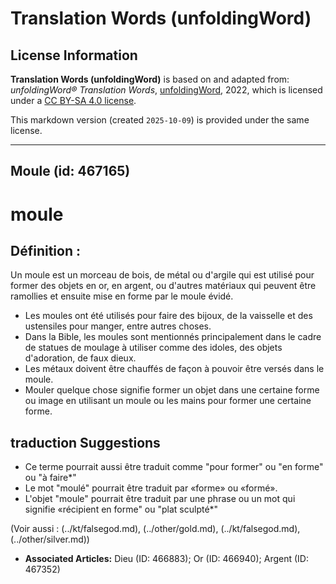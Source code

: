 # Translation Words (unfoldingWord)

## License Information

**Translation Words (unfoldingWord)** is based on and adapted from: _unfoldingWord® Translation Words_, [unfoldingWord](https://unfoldingword.org/utw), 2022, which is licensed under a [CC BY-SA 4.0 license](https://creativecommons.org/licenses/by-sa/4.0/legalcode.en).

This markdown version (created `2025-10-09`) is provided under the same license.



--------------------------------

## Moule (id: 467165)

moule
=====

Définition :
------------

Un moule est un morceau de bois, de métal ou d'argile qui est utilisé pour former des objets en or, en argent, ou d'autres matériaux qui peuvent être ramollies et ensuite mise en forme par le moule évidé.

* Les moules ont été utilisés pour faire des bijoux, de la vaisselle et des ustensiles pour manger, entre autres choses.
* Dans la Bible, les moules sont mentionnés principalement dans le cadre de statues de moulage à utiliser comme des idoles, des objets d'adoration, de faux dieux.
* Les métaux doivent être chauffés de façon à pouvoir être versés dans le moule.
* Mouler quelque chose signifie former un objet dans une certaine forme ou image en utilisant un moule ou les mains pour former une certaine forme.

traduction Suggestions
----------------------

* Ce terme pourrait aussi être traduit comme "pour former" ou "en forme" ou "à faire\*"
* Le mot "moulé" pourrait être traduit par «forme» ou «formé».
* L'objet "moule" pourrait être traduit par une phrase ou un mot qui signifie «récipient en forme" ou "plat sculpté\*"

(Voir aussi : (../kt/falsegod.md), (../other/gold.md), (../kt/falsegod.md), (../other/silver.md))

* **Associated Articles:** Dieu (ID: 466883); Or (ID: 466940); Argent (ID: 467352)

